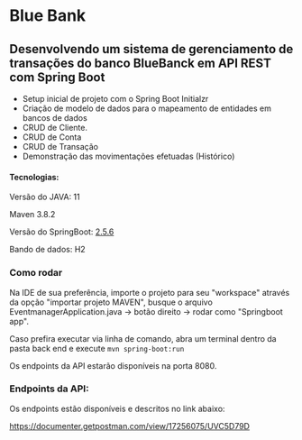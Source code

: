 # Blue Bank



<h2>Desenvolvendo um sistema de gerenciamento de transações do banco BlueBanck em API REST com Spring Boot</h2>

* Setup inicial de projeto com o Spring Boot Initialzr
* Criação de modelo de dados para o mapeamento de entidades em bancos de dados
* CRUD de Cliente.
* CRUD de Conta
* CRUD de Transação
* Demonstração das movimentações efetuadas (Histórico)

#### Tecnologias:

Versão do JAVA: 11

Maven 3.8.2

Versão do SpringBoot: [2.5.6](https://mvnrepository.com/artifact/org.springframework.boot/spring-boot-starter-parent/2.5.6)

Bando de dados: H2

### Como rodar

Na IDE de sua preferência, importe o projeto para seu "workspace" através da opção "importar projeto MAVEN", busque o arquivo EventmanagerApplication.java -> botão direito -> rodar como "Springboot app".

Caso prefira executar via linha de comando, abra um terminal dentro da pasta back end e execute `mvn spring-boot:run`

Os endpoints da API estarão disponíveis na porta 8080.

### Endpoints da API:

Os endpoints estão disponíveis e descritos no link abaixo:

https://documenter.getpostman.com/view/17256075/UVC5D79D
